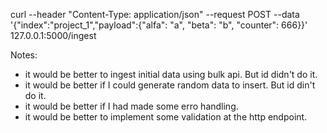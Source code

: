 
curl --header "Content-Type: application/json"  --request POST  --data '{"index":"project_1","payload":{"alfa": "a", "beta": "b", "counter": 666}}' 127.0.0.1:5000/ingest

Notes:
- it would be better to ingest initial data using bulk api. But id didn't do it.
- it would be better if I could generate random data to insert. But id din't do it.
- it would be better if I had made some erro handling. 
- it would be better to implement some validation at the http endpoint.
